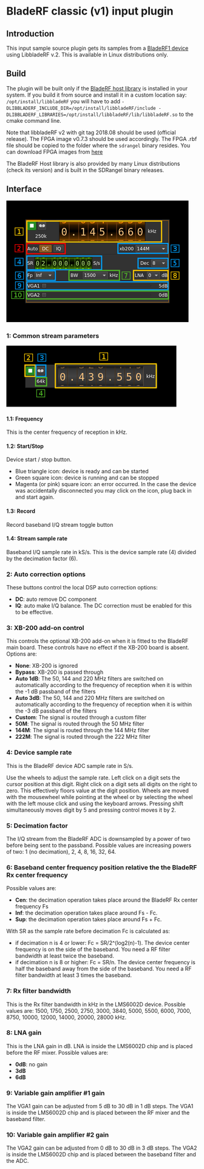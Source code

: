 <h1>BladeRF classic (v1) input plugin</h1>

<h2>Introduction</h2>

This input sample source plugin gets its samples from a [BladeRF1 device](https://www.nuand.com/bladerf-1) using LibbladeRF v.2. This is available in Linux distributions only.

<h2>Build</h2>

The plugin will be built only if the [BladeRF host library](https://github.com/Nuand/bladeRF) is installed in your system. If you build it from source and install it in a custom location say: `/opt/install/libbladeRF` you will have to add `-DLIBBLADERF_INCLUDE_DIR=/opt/install/libbladeRF/include -DLIBBLADERF_LIBRARIES=/opt/install/libbladeRF/lib/libbladeRF.so` to the cmake command line.

Note that libbladeRF v2 with git tag 2018.08 should be used (official release). The FPGA image v0.7.3 should be used accordingly. The FPGA .rbf file should be copied to the folder where the `sdrangel` binary resides. You can download FPGA images from [here](https://www.nuand.com/fpga_images/)

The BladeRF Host library is also provided by many Linux distributions (check its version) and is built in the SDRangel binary releases.

<h2>Interface</h2>

![BladeRF1 input plugin GUI](../../../doc/img/BladeRF1Input_plugin.png)

<h3>1: Common stream parameters</h3>

![SDR Daemon source input stream GUI](../../../doc/img/SDRdaemonSource_plugin_01.png)

<h4>1.1: Frequency</h4>

This is the center frequency of reception in kHz.

<h4>1.2: Start/Stop</h4>

Device start / stop button. 

  - Blue triangle icon: device is ready and can be started
  - Green square icon: device is running and can be stopped
  - Magenta (or pink) square icon: an error occurred. In the case the device was accidentally disconnected you may click on the icon, plug back in and start again.
  
<h4>1.3: Record</h4>

Record baseband I/Q stream toggle button

<h4>1.4: Stream sample rate</h4>

Baseband I/Q sample rate in kS/s. This is the device sample rate (4) divided by the decimation factor (6). 

<h3>2: Auto correction options</h3>

These buttons control the local DSP auto correction options:

  - **DC**: auto remove DC component
  - **IQ**: auto make I/Q balance. The DC correction must be enabled for this to be effective.
  
<h3>3: XB-200 add-on control</h3>

This controls the optional XB-200 add-on when it is fitted to the BladeRF main board. These controls have no effect if the XB-200 board is absent. Options are:

  - **None**: XB-200 is ignored
  - **Bypass**: XB-200 is passed through
  - **Auto 1dB**: The 50, 144 and 220 MHz filters are switched on automatically according to the frequency of reception when it is within the -1 dB passband of the filters 
  - **Auto 3dB**: The 50, 144 and 220 MHz filters are switched on automatically according to the frequency of reception when it is within the -3 dB passband of the filters
  - **Custom**: The signal is routed through a custom filter
  - **50M**: The signal is routed through the 50 MHz filter 
  - **144M**: The signal is routed through the 144 MHz filter 
  - **222M**: The signal is routed through the 222 MHz filter 

<h3>4: Device sample rate</h3>

This is the BladeRF device ADC sample rate in S/s.

Use the wheels to adjust the sample rate. Left click on a digit sets the cursor position at this digit. Right click on a digit sets all digits on the right to zero. This effectively floors value at the digit position. Wheels are moved with the mousewheel while pointing at the wheel or by selecting the wheel with the left mouse click and using the keyboard arrows. Pressing shift simultaneously moves digit by 5 and pressing control moves it by 2.

<h3>5: Decimation factor</h3>

The I/Q stream from the BladeRF ADC is downsampled by a power of two before being sent to the passband. Possible values are increasing powers of two: 1 (no decimation), 2, 4, 8, 16, 32, 64.

<h3>6: Baseband center frequency position relative the the BladeRF Rx center frequency</h3>

Possible values are:

  - **Cen**: the decimation operation takes place around the BladeRF Rx center frequency Fs
  - **Inf**: the decimation operation takes place around Fs - Fc. 
  - **Sup**: the decimation operation takes place around Fs + Fc.
  
With SR as the sample rate before decimation Fc is calculated as: 

  - if decimation n is 4 or lower:  Fc = SR/2^(log2(n)-1). The device center frequency is on the side of the baseband. You need a RF filter bandwidth at least twice the baseband.
  - if decimation n is 8 or higher: Fc = SR/n. The device center frequency is half the baseband away from the side of the baseband. You need a RF filter bandwidth at least 3 times the baseband.

<h3>7: Rx filter bandwidth</h3>

This is the Rx filter bandwidth in kHz in the LMS6002D device. Possible values are: 1500, 1750, 2500, 2750, 3000, 3840, 5000, 5500, 6000, 7000, 8750, 10000, 12000, 14000, 20000, 28000 kHz.

<h3>8: LNA gain</h2>

This is the LNA gain in dB. LNA is inside the LMS6002D chip and is placed before the RF mixer. Possible values are:

  - **0dB**: no gain
  - **3dB**
  - **6dB**
  
<h3>9: Variable gain amplifier #1 gain</h3>

The VGA1 gain can be adjusted from 5 dB to 30 dB in 1 dB steps. The VGA1 is inside the LMS6002D chip and is placed between the RF mixer and the baseband filter.

<h3>10: Variable gain amplifier #2 gain</h3>

The VGA2 gain can be adjusted from 0 dB to 30 dB in 3 dB steps. The VGA2 is inside the LMS6002D chip and is placed between the baseband filter and the ADC.
